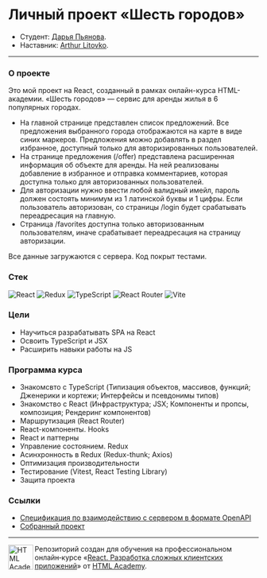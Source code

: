 # Личный проект «Шесть городов»

- Студент: [Дарья Пьянова](https://up.htmlacademy.ru/react/13/user/1365279).
- Наставник: [Arthur Litovko](https://htmlacademy.ru/profile/id6927).
---
### О проекте

Это мой проект на React, созданный в рамках онлайн-курса HTML-академии. «Шесть городов» — сервис для аренды жилья в 6 популярных городах.<br>

- На главной странице представлен список предложений. Все предложения выбранного города отображаются на карте в виде синих маркеров. Предложения можно добавлять в раздел избранное, доступный только для авторизированных пользователей.<br>
- На странице предложения (/offer) представлена расширенная информация об объекте для аренды. На ней реализованы добавление в избранное и отправка комментариев, которая доступна только для авторизованных пользователей.<br>
- Для авторизации нужно ввести любой валидный имейл, пароль должен состоять минимум из 1 латинской буквы и 1 цифры. Если пользователь авторизован, со страницы /login будет срабатывать переадресация на главную.<br>
- Страница /favorites доступна только авторизованным пользователям, иначе срабатывает переадресация на страницу авторизации.<br>

Все данные загружаются с сервера.
Код покрыт тестами.

### Стек
![React](https://img.shields.io/badge/react-%2320232a.svg?style=for-the-badge&logo=react&logoColor=%2361DAFB)
![Redux](https://img.shields.io/badge/redux-%23593d88.svg?style=for-the-badge&logo=redux&logoColor=white)
![TypeScript](https://img.shields.io/badge/typescript-%23007ACC.svg?style=for-the-badge&logo=typescript&logoColor=white)
![React Router](https://img.shields.io/badge/React_Router-CA4245?style=for-the-badge&logo=react-router&logoColor=white)
![Vite](https://img.shields.io/badge/vite-%23646CFF.svg?style=for-the-badge&logo=vite&logoColor=white)

### Цели
- Научиться разрабатывать SPA на React
- Освоить TypeScript и JSX
- Расширить навыки работы на JS

### Программа курса
- Знакомсвто с TypeScript (Типизация объектов, массивов, функций; Дженерики и кортежи; Интерфейсы и псевдонимы типов)
- Знакомство с React (Инфраструктура; JSX; Компоненты и пропсы, композиция; Рендеринг компонентов)
- Маршрутизация (React Router)
- React-компоненты. Hooks
- React и паттерны
- Управление состоянием. Redux
- Асинхронность в Redux (Redux-thunk; Axios)
- Оптимизация производительности
- Тестирование (Vitest, React Testing Library)
- Защита проекта

### Ссылки
- [Спецификация по взаимодействию с сервером в формате OpenAPI](https://13.design.htmlacademy.pro/spec/six-cities)
- [Собранный проект](https://six-cities-ten.vercel.app/)

---

<a href="https://htmlacademy.ru/intensive/react"><img align="left" width="50" height="50" title="HTML Academy" src="https://up.htmlacademy.ru/static/img/intensive/react/logo-for-github.png"></a>

Репозиторий создан для обучения на профессиональном онлайн‑курсе «[React. Разработка сложных клиентских приложений](https://htmlacademy.ru/intensive/react)» от [HTML Academy](https://htmlacademy.ru).
